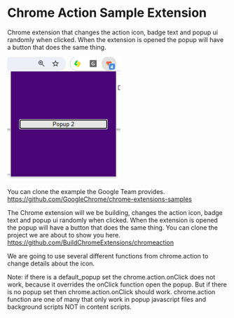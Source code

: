 # Chrome Action Sample Extension
Chrome extension that changes the action icon, badge text and popup ui randomly when clicked. When the extension is opened the popup will have a button that does the same thing.

<img src="./screenshot.png" alt="Chrome Action" />

You can clone the example the Google Team provides. https://github.com/GoogleChrome/chrome-extensions-samples

The Chrome extension will we be building, changes the action icon, badge text and popup ui randomly when clicked. When the extension is opened the popup will have a button that does the same thing. You can clone the project we are about to show you here. https://github.com/BuildChromeExtensions/chromeaction

We are going to use several different functions from chrome.action to change details about the icon. 


Note: if there is a default_popup set the chrome.action.onClick does not work, because it overrides the onClick function open the popup. But if there is no popup set then chrome.action.onClick should work. chrome.action function are one of many that only work in popup javascript files and background scripts NOT in content scripts.
